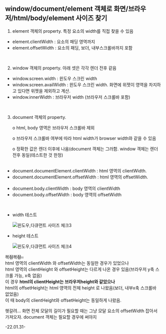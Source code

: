 ## window/document/element 객체로 화면/브라우저/html/body/element 사이즈 찾기
1. element 객체의 property. 특정 요소의 width를 직접 찾을 수 있음
- element.clientWidth : 요소의 패딩 영역까지
- element.offsetWidth : 요소의 패딩, 보더, 내부스크롤바까지 포함
<br>

2. window 객체의 property. 아래 셋은 각각 렌더 전후 같음
- window.screen.width : 윈도우 스크린 width
- window.screen.availWidth : 윈도우 스크린 width. 화면에 위젯이 영역을 차지하고 있다면 위젯을 제외하고 계산.
- window.innerWidth : 브라우저 width (브라우저 스크롤바 포함)
<br>

3. document 객체의 property.

	o html, body 영역은 브라우저 스크롤바 제외

	o 브라우저 스크롤바 여부에 따라 html width가 browser width와 같을 수 있음

	o 정확한 값은 렌더 이후에 나옴(document 객체는 그러함. window 객체는 렌더 전후 동일(테스트한 것 한정)
<br><br>

- document.documentElement.clientWidth
: html 영역의 clientWidth. 
- document.documentElement.offsetWidth
: html 영역의 offsetWidth. 
  <br><br>
- document.body.clientWidth
: body 영역의 clientWidth
- document.body.offsetWidth
: body 영역의 offsetWidth
<br>

- width 테스트
 
	![윈도우,다큐먼트 사이즈 체크3](https://user-images.githubusercontent.com/60069112/151740819-c2f6a7a1-76bf-4b83-bda1-ba41fca7b103.png)


- height 테스트

	![윈도우,다큐먼트 사이즈 체크4](https://user-images.githubusercontent.com/60069112/151740520-d0647649-e0c0-4fd7-9836-4bc85256ef32.png)

~~복잡복잡..~~<br>
html 영역의 clientWidth 와 offsetWidth는 동일한 경우가 있었으나 <br>
  html 영역의 clientHeight 와 offsetHeight는 다르게 나온 경우 있음(브라우저 y축 스크롤 가능, x축 없음)<br>
     이 경우 **html의 clientHeight는 브라우저height와 같았으나**<br>
               html의 offsetHeight는 html 영역의 전체 height 로 나왔음(보더, 내부x축 스크롤바 없었음)<br>
              이 때 body의 clientHeight와 offsetHeight는 동일하게 나왔음.<br>


헷갈려... 
화면 전체 모달의 길이가 필요할 때는 그냥 모달 요소의 offsetWidth 잡아서 가져오자. document 객체는 필요할 경우에 써야지

-22.01.31-

